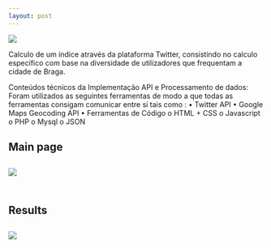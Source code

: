 ```yaml
---
layout: post
---
```

<img src="{{ site.baseurl }}/images/indicecalculator_logo.png"/>

Calculo de um índice através da plataforma Twitter, consistindo  no calculo específico com base na diversidade de utilizadores que frequentam a cidade de Braga.

Conteúdos técnicos da Implementação API e Processamento de dados:
Foram utilizados as seguintes ferramentas de modo a que todas as ferramentas consigam comunicar entre si tais como :
        • Twitter API 
        • Google Maps Geocoding API
        • Ferramentas de Código
        o HTML + CSS
        o Javascript
        o PHP
        o Mysql
        o JSON



 <h2> Main page <h2/>
 <img src="{{ site.baseurl }}/images/indicecalculator_poster1.png" />
 <br>
 <br>
 <h2> Results <h2/>
  <img src="{{ site.baseurl }}/images/indicecalculator_poster2.png" />